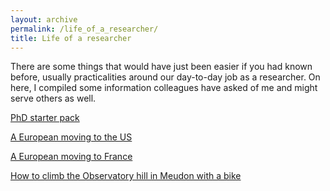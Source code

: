 ```yaml
---
layout: archive
permalink: /life_of_a_researcher/
title: Life of a researcher
---
```


There are some things that would have just been easier if you had known before, usually practicalities around our
day-to-day job as a researcher. On here, I compiled some information colleagues have asked of me and might serve
others as well.

<a href="/phd_starter_pack/">PhD starter pack</a>

<a href="/european_moving_to_us/">A European moving to the US</a>

<a href="/european_moving_to_France/">A European moving to France</a>

<a href="/bikes_in_meudon/">How to climb the Observatory hill in Meudon with a bike</a>